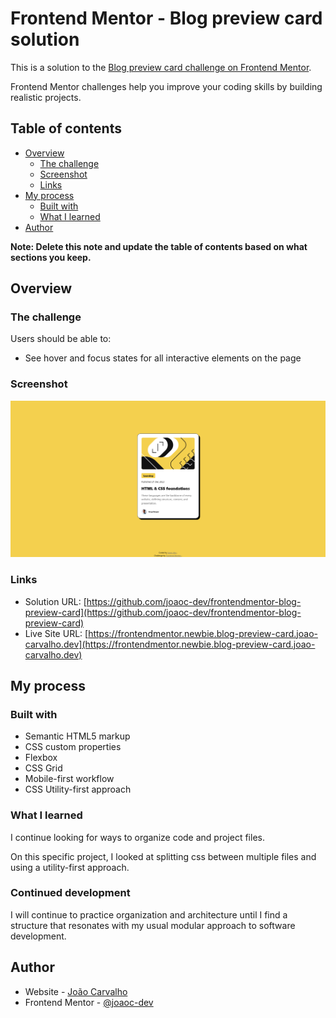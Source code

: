 # Frontend Mentor - Blog preview card solution

This is a solution to the [Blog preview card challenge on Frontend Mentor](https://www.frontendmentor.io/challenges/blog-preview-card-ckPaj01IcS). 

Frontend Mentor challenges help you improve your coding skills by building realistic projects. 

## Table of contents

- [Overview](#overview)
  - [The challenge](#the-challenge)
  - [Screenshot](#screenshot)
  - [Links](#links)
- [My process](#my-process)
  - [Built with](#built-with)
  - [What I learned](#what-i-learned)
- [Author](#author)

**Note: Delete this note and update the table of contents based on what sections you keep.**

## Overview

### The challenge

Users should be able to:

- See hover and focus states for all interactive elements on the page

### Screenshot

![](./app_screenshot.png)

### Links

- Solution URL: [https://github.com/joaoc-dev/frontendmentor-blog-preview-card](https://github.com/joaoc-dev/frontendmentor-blog-preview-card)
- Live Site URL: [https://frontendmentor.newbie.blog-preview-card.joao-carvalho.dev](https://frontendmentor.newbie.blog-preview-card.joao-carvalho.dev)

## My process

### Built with

- Semantic HTML5 markup
- CSS custom properties
- Flexbox
- CSS Grid
- Mobile-first workflow
- CSS Utility-first approach


### What I learned

I continue looking for ways to organize code and project files.

On this specific project, I looked at splitting css between multiple files and using a utility-first approach.

### Continued development

I will continue to practice organization and architecture until I find a structure that resonates with my usual modular approach to software development.

## Author

- Website - [João Carvalho](https://www.joao-carvalho.dev/)
- Frontend Mentor - [@joaoc-dev](https://www.frontendmentor.io/profile/joaoc-dev)